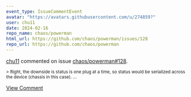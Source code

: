 ```yaml
---
event_type: IssueCommentEvent
avatar: "https://avatars.githubusercontent.com/u/274859?"
user: chu11
date: 2024-02-16
repo_name: chaos/powerman
html_url: https://github.com/chaos/powerman/issues/128
repo_url: https://github.com/chaos/powerman
---
```


<a href='https://github.com/chu11' target='_blank'>chu11</a> commented on issue <a href='https://github.com/chaos/powerman/issues/128' target='_blank'>chaos/powerman#128</a>.

<small>> Right, the downside is status is one plug at a time, so status would be serialized across the device (chassis in this case)....</small>

<a href='https://github.com/chaos/powerman/issues/128' target='_blank'>View Comment</a>